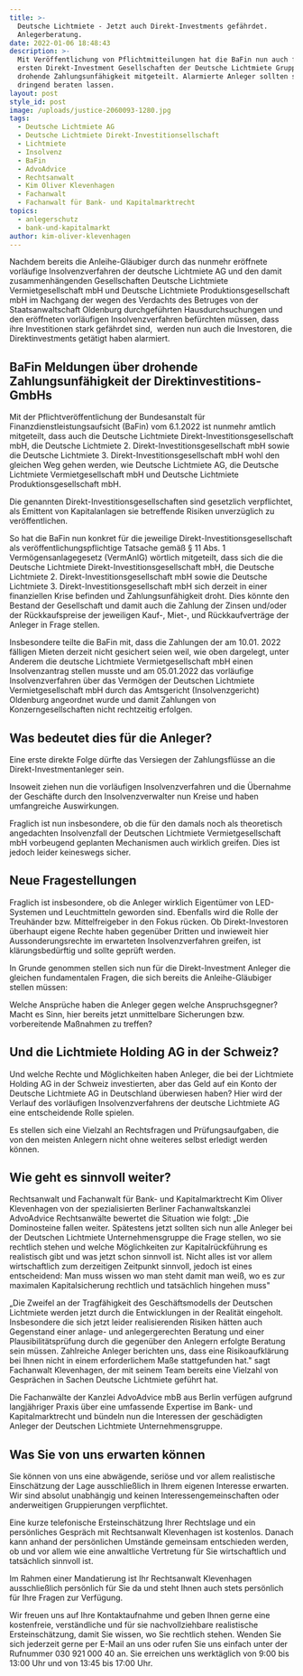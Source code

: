 ```yaml
---
title: >-
  Deutsche Lichtmiete - Jetzt auch Direkt-Investments gefährdet.
  Anlegerberatung.
date: 2022-01-06 18:48:43
description: >-
  Mit Veröffentlichung von Pflichtmitteilungen hat die BaFin nun auch für die
  ersten Direkt-Investment Gesellschaften der Deutsche Lichtmiete Gruppe eine
  drohende Zahlungsunfähigkeit mitgeteilt. Alarmierte Anleger sollten sich
  dringend beraten lassen.
layout: post
style_id: post
image: /uploads/justice-2060093-1280.jpg
tags:
  - Deutsche Lichtmiete AG
  - Deutsche Lichtmiete Direkt-Investitionsellschaft
  - Lichtmiete
  - Insolvenz
  - BaFin
  - AdvoAdvice
  - Rechtsanwalt
  - Kim Oliver Klevenhagen
  - Fachanwalt
  - Fachanwalt für Bank- und Kapitalmarktrecht
topics:
  - anlegerschutz
  - bank-und-kapitalmarkt
author: kim-oliver-klevenhagen
---
```

Nachdem bereits die Anleihe-Gläubiger durch das nunmehr eröffnete vorläufige Insolvenzverfahren der deutsche Lichtmiete AG und den damit zusammenhängenden Gesellschaften Deutsche Lichtmiete Vermietgesellschaft mbH und Deutsche Lichtmiete Produktionsgesellschaft mbH im Nachgang der wegen des Verdachts des Betruges von der Staatsanwaltschaft Oldenburg durchgeführten Hausdurchsuchungen und den eröffneten vorläufigen Insolvenzverfahren befürchten müssen, dass ihre Investitionen stark gefährdet sind, &nbsp;werden nun auch die Investoren, die Direktinvestments getätigt haben alarmiert.

## BaFin Meldungen über drohende Zahlungsunfähigkeit der Direktinvestitions-GmbHs

Mit der Pflichtveröffentlichung der Bundesanstalt für Finanzdienstleistungsaufsicht (BaFin) vom 6.1.2022 ist nunmehr amtlich mitgeteilt, dass auch die Deutsche Lichtmiete Direkt-Investitionsgesellschaft mbH, die Deutsche Lichtmiete 2. Direkt-Investitionsgesellschaft mbH sowie die Deutsche Lichtmiete 3. Direkt-Investitionsgesellschaft mbH wohl den gleichen Weg gehen werden, wie Deutsche Lichtmiete AG, die Deutsche Lichtmiete Vermietgesellschaft mbH und Deutsche Lichtmiete Produktionsgesellschaft mbH.

Die genannten Direkt-Investitionsgesellschaften sind gesetzlich verpflichtet, als Emittent von Kapitalanlagen sie betreffende Risiken unverzüglich zu veröffentlichen.

So hat die BaFin nun konkret für die jeweilige Direkt-Investitionsgesellschaft als veröffentlichungspflichtige Tatsache gemä&szlig; &sect; 11 Abs. 1 Vermögensanlagegesetz (VermAnlG) wörtlich mitgeteilt, dass sich die die Deutsche Lichtmiete Direkt-Investitionsgesellschaft mbH, die Deutsche Lichtmiete 2. Direkt-Investitionsgesellschaft mbH sowie die Deutsche Lichtmiete 3. Direkt-Investitionsgesellschaft mbH sich derzeit in einer finanziellen Krise befinden und Zahlungsunfähigkeit droht. Dies könnte den Bestand der Gesellschaft und damit auch die Zahlung der Zinsen und/oder der Rückkaufspreise der jeweiligen Kauf-, Miet-, und Rückkaufverträge der Anleger in Frage stellen.

Insbesondere teilte die BaFin mit, dass die Zahlungen der am 10.01. 2022 fälligen Mieten derzeit nicht gesichert seien weil, wie oben dargelegt, unter Anderem die deutsche Lichtmiete Vermietgesellschaft mbH einen Insolvenzantrag stellen musste und am 05.01.2022 das vorläufige Insolvenzverfahren über das Vermögen der Deutschen Lichtmiete Vermietgesellschaft mbH durch das Amtsgericht (Insolvenzgericht) Oldenburg angeordnet wurde und damit Zahlungen von Konzerngesellschaften nicht rechtzeitig erfolgen.

## Was bedeutet dies für die Anleger?&nbsp;

Eine erste direkte Folge dürfte das Versiegen der Zahlungsflüsse an die Direkt-Investmentanleger sein.

Insoweit ziehen nun die vorläufigen Insolvenzverfahren und die Übernahme der Geschäfte durch den Insolvenzverwalter nun Kreise und haben umfangreiche Auswirkungen.

Fraglich ist nun insbesondere, ob die für den damals noch als theoretisch angedachten Insolvenzfall der Deutschen Lichtmiete Vermietgesellschaft mbH vorbeugend geplanten Mechanismen auch wirklich greifen. Dies ist jedoch leider keineswegs sicher.

## Neue Fragestellungen

Fraglich ist insbesondere, ob die Anleger wirklich Eigentümer von LED-Systemen und Leuchtmitteln geworden sind. Ebenfalls wird die Rolle der Treuhänder bzw. Mittelfreigeber in den Fokus rücken. Ob Direkt-Investoren überhaupt eigene Rechte haben gegenüber Dritten und inwieweit hier Aussonderungsrechte im erwarteten Insolvenzverfahren greifen, ist klärungsbedürftig und sollte geprüft werden.&nbsp;

In Grunde genommen stellen sich nun für die Direkt-Investment Anleger die gleichen fundamentalen Fragen, die sich bereits die Anleihe-Gläubiger stellen müssen:

Welche Ansprüche haben die Anleger gegen welche Anspruchsgegner? Macht es Sinn, hier bereits jetzt unmittelbare Sicherungen bzw. vorbereitende Ma&szlig;nahmen zu treffen?

## Und die Lichtmiete Holding AG in der Schweiz?

Und welche Rechte und Möglichkeiten haben Anleger, die bei der Lichtmiete Holding AG in der Schweiz investierten, aber das Geld auf ein Konto der Deutsche Lichtmiete AG in Deutschland überwiesen haben? Hier wird der Verlauf des vorläufigen Insolvenzverfahrens der deutsche Lichtmiete AG eine entscheidende Rolle spielen.

Es stellen sich eine Vielzahl an Rechtsfragen und Prüfungsaufgaben, die von den meisten Anlegern nicht ohne weiteres selbst erledigt werden können.

## Wie geht es sinnvoll weiter?

Rechtsanwalt und Fachanwalt für Bank- und Kapitalmarktrecht Kim Oliver Klevenhagen von der spezialisierten Berliner Fachanwaltskanzlei AdvoAdvice Rechtsanwälte bewertet die Situation wie folgt: „Die Dominosteine fallen weiter. Spätestens jetzt sollten sich nun alle Anleger bei der Deutschen Lichtmiete Unternehmensgruppe die Frage stellen, wo sie rechtlich stehen und welche Möglichkeiten zur Kapitalrückführung es realistisch gibt und was jetzt schon sinnvoll ist. Nicht alles ist vor allem wirtschaftlich zum derzeitigen Zeitpunkt sinnvoll, jedoch ist eines entscheidend: Man muss wissen wo man steht damit man wei&szlig;, wo es zur maximalen Kapitalsicherung rechtlich und tatsächlich hingehen muss"

„Die Zweifel an der Tragfähigkeit des Geschäftsmodells der Deutschen Lichtmiete werden jetzt durch die Entwicklungen in der Realität eingeholt. Insbesondere die sich jetzt leider realisierenden Risiken hätten auch Gegenstand einer anlage- und anlegergerechten Beratung und einer Plausibilitätsprüfung durch die gegenüber den Anlegern erfolgte Beratung sein müssen. Zahlreiche Anleger berichten uns, dass eine Risikoaufklärung bei Ihnen nicht in einem erforderlichem Ma&szlig;e stattgefunden hat." sagt Fachanwalt Klevenhagen, der mit seinem Team bereits eine Vielzahl von Gesprächen in Sachen Deutsche Lichtmiete geführt hat.&nbsp;

Die Fachanwälte der Kanzlei AdvoAdvice mbB aus Berlin verfügen aufgrund langjähriger Praxis über eine umfassende Expertise im Bank- und Kapitalmarktrecht und bündeln nun die Interessen der geschädigten Anleger der Deutschen Lichtmiete Unternehmensgruppe.

## Was Sie von uns erwarten können

Sie können von uns eine abwägende, seriöse und vor allem realistische Einschätzung der Lage ausschlie&szlig;lich in Ihrem eigenen Interesse erwarten. Wir sind absolut unabhängig und keinen Interessengemeinschaften oder anderweitigen Gruppierungen verpflichtet.&nbsp;

Eine kurze telefonische Ersteinschätzung Ihrer Rechtslage und ein persönliches Gespräch mit Rechtsanwalt Klevenhagen ist kostenlos. Danach kann anhand der persönlichen Umstände gemeinsam entschieden werden, ob und vor allem wie eine anwaltliche Vertretung für Sie wirtschaftlich und tatsächlich sinnvoll ist.

Im Rahmen einer Mandatierung ist Ihr Rechtsanwalt Klevenhagen ausschlie&szlig;lich persönlich für Sie da und steht Ihnen auch stets persönlich für Ihre Fragen zur Verfügung.

Wir freuen uns auf Ihre Kontaktaufnahme und geben Ihnen gerne eine kostenfreie, verständliche und für sie nachvollziehbare realistische Ersteinschätzung, damit Sie wissen, wo Sie rechtlich stehen. Wenden Sie sich jederzeit gerne per E-Mail an uns oder rufen Sie uns einfach unter der Rufnummer 030 921 000 40 an. Sie erreichen uns werktäglich von 9:00 bis 13:00 Uhr und von 13:45 bis 17:00 Uhr.<br>&nbsp;
